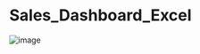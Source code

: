 # Sales_Dashboard_Excel
![image](https://github.com/user-attachments/assets/603c69a6-217a-44c6-8431-09d0e3112767)
